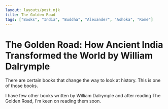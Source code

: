 ```yaml
---
layout: layouts/post.njk
title: The Golden Road
tags: ["Books", "India", "Buddha", "Alexander", "Ashoka", "Rome"]
---
```


# The Golden Road: How Ancient India Transformed the World by William Dalrymple

There are certain books that change the way to look at history. This is one of those books.

I have few other books written by William Dalrymple and after reading The Golden Road, I'm keen on reading them soon.
